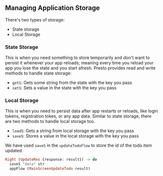 ## Managing Application Storage

There's two types of storage:

* State storage
* Local Storage

### State Storage

This is when you need something to store temporarily and don't want to persist it whenever your app reloads; meaning every time you reload your app you lose the state and you start afresh. Presto provides read and write methods to handle state storage:

* `getS`: Gets some string from the state with the key you pass
* `setS`: Sets a value in the state with the key you pass

### Local Storage

This is when you need to persist data after app restarts or reloads, like login tokens, registration tokes, or any app data. Similar to state storage, there are two methods to handle local storage too.

* `loadS`: Gets a string from local storage with the key you pass
* `saveS`: Stores a value in the local storage with the key you pass

We have used `saveS` in the `updateTodoFlow` to store the id of the todo item updated.

```haskell
Right (UpdateRes {response: result}) -> do
  saveS "data" str
  appFlow (MainScreenUpdateTodo result)
```



